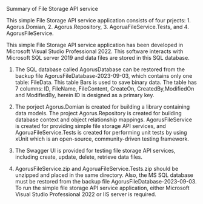 Summary of File Storage API service

This simple File Storage API service application consists of four prjects:  1. Agorus.Domian, 2. Agorus.Repository, 3. AgoruaFileService.Tests, and 4. AgorusFileService.

This simple File Storage API service application has been developed in Microsoft Visual Studio Professional 2022. This software interacts with Microsoft SQL server 2019 and data files are stored in this SQL database.

1. The SQL database called AgorusDatabase can be restored from the backup file AgorusFileDatabase-2023-09-03, which contains only one table: FileData. This table Bars is used to save binary 
data. The table has 7 columns: ID, FileName, FileContent, CreateOn, CreatedBy,ModifiedOn and ModifiedBy, 
herein ID is designed as a primary key. 

2. The porject Agorus.Domian is created for building a library containing data models. The project Agorus.Repository is created for building database context and object relationship mappings.
AgorusFileService is created for providing simple file storage API services, and AgoruaFileService.Tests
is created for performing unit tests by using xUnit which is an open-source, community-driven testing framework. 

3. The Swagger UI is provided for testing file storage API services, including create, update, delete, retrieve data files. 

4. AgorusFileService.zip and AgoruaFileService.Tests.zip should be unzipped and placed in the same directory. Also, the MS SQL database must be restored from the backup file AgorusFileDatabase-2023-09-03.
To run the simple file storage API service application, either Microsoft Visual Studio Professional 2022 or IIS server is required.
